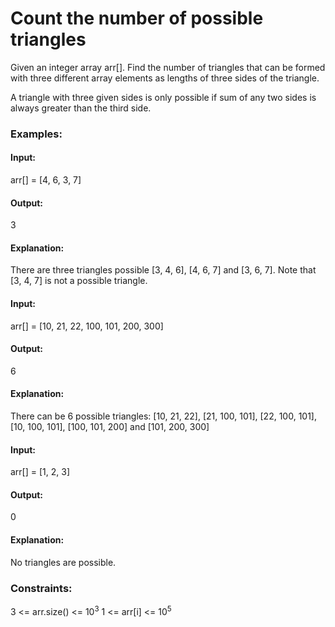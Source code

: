 # Count the number of possible triangles
Given an integer array arr[]. Find the number of triangles that can be formed with three different array elements as lengths of three sides of the triangle. 

A triangle with three given sides is only possible if sum of any two sides is always greater than the third side.

### Examples:
#### Input:
arr[] = [4, 6, 3, 7]
#### Output: 
3
#### Explanation: 
There are three triangles possible [3, 4, 6], [4, 6, 7] and [3, 6, 7]. Note that [3, 4, 7] is not a possible triangle.  

#### Input: 
arr[] = [10, 21, 22, 100, 101, 200, 300]
#### Output:
6
#### Explanation:
There can be 6 possible triangles: [10, 21, 22], [21, 100, 101], [22, 100, 101], [10, 100, 101], [100, 101, 200] and [101, 200, 300]

#### Input:
arr[] = [1, 2, 3]
#### Output:
0
#### Explanation:
No triangles are possible.

### Constraints:
3 <= arr.size() <= $`10^3`$
1 <= arr[i] <= $`10^5`$
